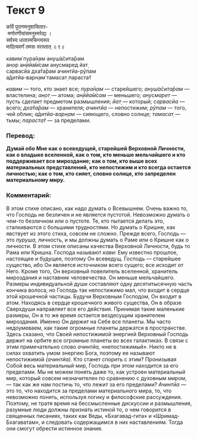 # Текст 9

कविं पुराणमनुशासितार-  
 मणोरणीयांसमनुस्मरेद्यः ।  
सर्वस्य धातारमचिन्त्यरूप  
मादित्यवर्णं तमसः परस्तात् ॥ ९॥

кавим̇ пура̄н̣ам ануш́а̄сита̄рам  
ан̣ор ан̣ӣйа̄м̇сам анусмаред йат̣  
сарвасйа дха̄та̄рам ачинтйа-рӯпам  
а̄дитйа-варн̣ам̇ тамасат̣ параста̄т

_кавим_ — того, кто знает все; _пура̄н̣ам_ — старейшего; _ануш́а̄сита̄рам_ — властелина; _ан̣от̣_ — атома; _ан̣ӣйа̄м̇сам_ — меньшего; _анусмарет_ — пусть сделает предметом размышления; _йат̣_ — который; _сарвасйа_ — всего; _дха̄та̄рам_ — хранителя; _ачинтйа_ — непостижим; _рӯпам_ — того, чей облик; _а̄дитйа-варн̣ам_ — сияющего, словно солнце; _тамасат̣_ — тьмы; _параста̄т_ — за пределами.

### Перевод:

**Думай обо Мне как о всеведущей, старейшей Верховной Личности, как о владыке вселенной, как о том, кто меньше мельчайшего и кто поддерживает все мироздание; как о том, кто выше всех материальных представлений, кто непостижим и кто всегда остается личностью; как о том, кто сияет, словно солнце, кто запределен материальному миру.**

### Комментарий:

В этом стихе описано, как надо думать о Всевышнем. Очень важно то, что Господь не безличен и не является пустотой. Невозможно думать о чем-то безличном или о пустоте. Те, кто пытается делать это, сталкиваются с большими трудностями. Но думать о Кришне, как явствует из этого стиха, совсем не сложно. Прежде всего, Господь — это _пуруша,_ личность, и мы должны думать о Раме или о Кришне как о личности. В этом стихе описаны качества Верховной Личности, будь то Рама или Кришна. Господа называют _кави:_ Ему известно прошлое, настоящее и будущее, поэтому Он всеведущ. Господь — старейшее существо, ибо Он является источником всего сущего; все исходит от Него. Кроме того, Он верховный повелитель вселенной, хранитель мироздания и наставник человечества. Он меньше мельчайшего. Размеры индивидуальной души составляют одну десятитысячную часть кончика волоса, но Господь так непостижимо мал, что входит в сердце этой крошечной частицы. Будучи Верховным Господом, Он входит в атом. Находясь в сердце крошечного живого существа, Он в образе Сверхдуши направляет все его действия. Принимая такие маленькие размеры, Он в то же время остается вездесущим хранителем мироздания. Именно Он держит на Себе все планеты. Мы часто недоумеваем, как такие огромные планеты держатся в пространстве. Здесь сказано, что Своей непостижимой энергией Верховный Господь держит на орбите все огромные планеты во всех галактиках. В связи с этим примечательно слово _ачинтйа,_ «непостижимый». Никто не в силах охватить умом энергию Бога, поэтому ее называют непостижимой _(ачинтйа)._ Кто станет спорить с этим? Пронизывая Собой весь материальный мир, Господь при этом находится за его пределами. Мы не можем понять даже то, как устроен материальный мир, который совсем незначителен по сравнению с духовным миром, — так как же нам постичь то, что лежит за его пределами? _Ачинтйа_ — это то, что находится за пределами материального мира, то, что невозможно понять, используя логику и философские рассуждения. Поэтому, не тратя время на бессмысленные дискуссии и размышления, разумные люди должны признать истиной то, о чем говорится в священных писаниях, таких как Веды, «Бхагавад-гита» и «Шримад-Бхагаватам», и следовать содержащимся в них наставлениям. Тогда они смогут обрести истинное знание.